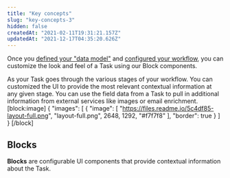 ```yaml
---
title: "Key concepts"
slug: "key-concepts-3"
hidden: false
createdAt: "2021-02-11T19:31:21.157Z"
updatedAt: "2021-12-17T04:35:20.626Z"
---
```

Once you [defined your "data model"](doc:key-concepts) and [configured your workflow](doc:flow-builder-key-concepts), you can customize the look and feel of a Task using our Block components.

As your Task goes through the various stages of your workflow. You can customized the UI to provide the most relevant contextual information at any given stage. You can use the field data from a Task to pull in additional information from external services like images or email enrichment.
[block:image]
{
  "images": [
    {
      "image": [
        "https://files.readme.io/5c4df85-layout-full.png",
        "layout-full.png",
        2648,
        1292,
        "#f7f7f8"
      ],
      "border": true
    }
  ]
}
[/block]
## Blocks
**Blocks** are configurable UI components that provide contextual information about the Task.